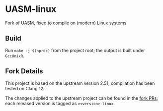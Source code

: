 # UASM-linux

Fork of [UASM](https://github.com/Terraspace/UASM), fixed to compile on (modern) Linux systems.

## Build

Run `make -j $(nproc)` from the project root; the output is built under `GccUnixR`.

## Fork Details

This project is based on the upstream version 2.51; compilation has been tested on Clang 12.

The changes applied to the upstream project can be found in the [fork PRs](/../../pulls?q=is%3Apr+is%3Aclosed); each released version is tagged as `v<version>-linux`.
